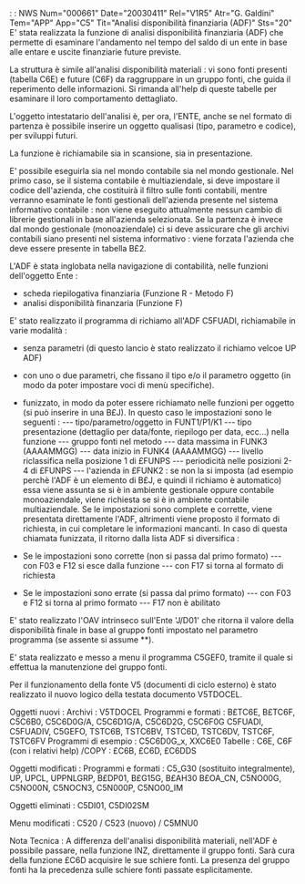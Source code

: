  :  : NWS Num="000661" Date="20030411" Rel="V1R5" Atr="G. Galdini" Tem="APP" App="C5" Tit="Analisi disponibilità finanziaria (ADF)" Sts="20"
E' stata realizzata la funzione di analisi disponibilità finanziaria (ADF) che permette di esaminare
l'andamento nel tempo del saldo di un ente in base alle entare e uscite finanziarie future previste.

La struttura è simile all'analisi disponibilità materiali :  vi sono fonti presenti (tabella C6E) e future (C6F) da raggruppare in un gruppo fonti, che guida il reperimento delle informazioni.
Si rimanda all'help di queste tabelle per esaminare il loro comportamento dettagliato.

L'oggetto intestatario dell'analisi è, per ora, l'ENTE, anche se nel formato di partenza è possibile
inserire un oggetto qualisasi (tipo, parametro e codice), per sviluppi futuri.

La funzione è richiamabile sia in scansione, sia in presentazione.

E' possibile eseguirla sia nel mondo contabile sia nel mondo gestionale.
Nel primo caso, se il sistema contabile è multiaziendale, si deve impostare il codice dell'azienda,
che costituirà il filtro sulle fonti contabili, mentre verranno esaminate le fonti gestionali dell'azienda presente nel sistema informativo contabile :  non viene eseguito attualmente nessun cambio di librerie gestionali in base all'azienda selezionata.
Se la partenza è invece dal mondo gestionale (monoaziendale) ci si deve assicurare che gli archivi
contabili siano presenti nel sistema informativo :  viene forzata l'azienda che deve essere presente
in tabella B£2.

L'ADF è stata inglobata nella navigazione di contabilità, nelle funzioni dell'oggetto Ente : 
- scheda riepilogativa finanziaria (Funzione R - Metodo F)
- analisi disponibilità finanzaria (Funzione F)

E' stato realizzato il programma di richiamo all'ADF C5FUADI, richiamabile in varie modalità : 

- senza parametri (di questo lancio è stato realizzato il richiamo velcoe UP ADF)

- con uno o due parametri, che fissano il tipo e/o il parametro oggetto (in modo da poter impostare
 voci di menù specifiche).

- funizzato, in modo da poter essere richiamato nelle funzioni per oggetto (si può inserire in una
B£J). In questo caso le impostazioni sono le seguenti : 
--- tipo/parametro/oggetto in FUNT1/P1/K1
--- tipo presentazione (dettaglio per data/fonte, riepilogo per data, ecc...) nella funzione
--- gruppo fonti nel metodo
--- data massima in FUNK3 (AAAAMMGG)
--- data inizio in FUNK4  (AAAAMMGG)
--- livello riclassifica nella posizione 1 di £FUNPS
--- periodicità nelle posizioni 2-4 di £FUNPS
--- l'azienda in £FUNK2 :  se non la si imposta (ad esempio perchè l'ADF è un elemento di B£J, e
quindi il richiamo è automatico) essa viene assunta se si è in ambiente gestionale oppure contabile
monoaziendale, viene richiesta se si è in ambiente contabile multiaziendale.
Se le impostazioni sono complete e corrette, viene presentata direttamente l'ADF, altrimenti viene
proposto il formato di richiesta, in cui completare le informazioni mancanti.
In caso di questa chiamata funizzata, il ritorno dalla lista ADF si diversifica : 
- Se le impostazioni sono corrette (non si passa dal primo formato)
--- con F03  e F12 si esce dalla funzione
--- con F17 si torna al formato di richiesta
- Se le impostazioni sono errate (si passa dal primo formato)
--- con F03  e F12 si torna al primo formato
--- F17 non è abilitato

E' stato realizzato l'OAV intrinseco sull'Ente 'J/D01' che ritorna il valore della disponibilità finale in base al gruppo fonti impostato nel parametro programma (se assente si assume \*\*).

E' stata realizzato e messo a menu il programma C5GEF0, tramite il quale si effettua la manutenzione
del gruppo fonti.

Per il funzionamento della fonte V5 (documenti di ciclo esterno) è stato realizzato il nuovo logico
della testata documento V5TDOCEL.

Oggetti nuovi : 
Archivi :  V5TDOCEL
Programmi e formati :  B£TC6E, B£TC6F, C5C6B0, C5C6D0G/A, C5C6D1G/A, C5C6D2G, C5C6F0G C5FUADI, C5FUADIV, C5GEFO, TSTC6B, TSTC6BV, TSTC6D, TSTC6DV, TSTC6F, TSTC6FV Programmi di esempio :  C5C6D0G_x, XXC6E0
Tabelle :  C6E, C6F (con i relativi help)
/COPY :  £C6B, £C6D, £C6DDS

Oggetti modificati : 
Programmi e formati :  C5_G30 (sostituito integralmente), UP, UPCL, UPPNLGRP, B£DP01, B£G15G, B£AH30
B£OA_CN, C5NO00G, C5NO00N, C5NOCN3, C5N000P, C5NO00_IM

Oggetti eliminati : 
C5DI01, C5DI02SM

Menu modificati : 
C520 / C523 (nuovo) / C5MNU0

Nota Tecnica : 
A differenza dell'analisi disponibilità materiali, nell'ADF è possibile passare, nella funzione INZ,
direttamente il gruppo fonti. Sarà cura della funzione £C6D acquisire le sue schiere fonti.
La presenza del gruppo fonti ha la precedenza sulle schiere fonti passate esplicitamente.
